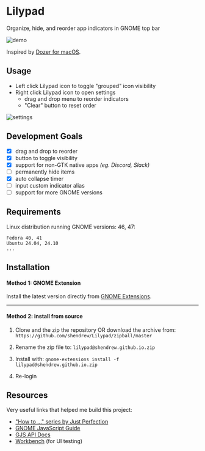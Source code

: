# Lilypad
Organize, hide, and reorder app indicators in GNOME top bar

![demo](images/demo.gif)

Inspired by [Dozer for macOS](https://github.com/Mortennn/Dozer).

## Usage
- Left click Lilypad icon to toggle "grouped" icon visibility
- Right click Lilypad icon to open settings
    - drag and drop menu to reorder indicators
    - "Clear" button to reset order

![settings](images/settings.png)

## Development Goals
- [x] drag and drop to reorder
- [x] button to toggle visibility
- [x] support for non-GTK native apps *(eg. Discord, Slack)*
- [ ] permanently hide items
- [x] auto collapse timer
- [ ] input custom indicator alias
- [ ] support for more GNOME versions

## Requirements
Linux distribution running GNOME versions: 46, 47:
```
Fedora 40, 41
Ubuntu 24.04, 24.10
...
```

## Installation

#### Method 1: GNOME Extension
Install the latest version directly from [GNOME Extensions](https://extensions.gnome.org/extension/7266/lilypad/).

---

#### Method 2: install from source
1. Clone and the zip the repository OR download the archive from:
```https://github.com/shendrew/Lilypad/zipball/master```

2. Rename the zip file to:
```lilypad@shendrew.github.io.zip```

3. Install with:
```gnome-extensions install -f lilypad@shendrew.github.io.zip```

4. Re-login

## Resources
Very useful links that helped me build this project:
- ["How to ..." series by Just Perfection](https://www.youtube.com/watch?v=iMyR5lJf7dU&list=PLr3kuDAFECjZhW-p56BoVB7SubdUHBVQT)
- [GNOME JavaScript Guide](https://gjs.guide/extensions/)
- [GJS API Docs](https://gjs-docs.gnome.org/)
- [Workbench](https://apps.gnome.org/Workbench/) (for UI testing)
